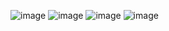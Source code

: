 ![image](https://user-images.githubusercontent.com/40969203/103478332-438e3f00-4e09-11eb-9ba5-e01fbb5485af.png)
![image](https://user-images.githubusercontent.com/40969203/103478339-4ee16a80-4e09-11eb-9821-7ea1d62b1fb6.png)
![image](https://user-images.githubusercontent.com/40969203/103478340-5274f180-4e09-11eb-97d9-85a6daedc714.png)
![image](https://user-images.githubusercontent.com/40969203/103478342-5739a580-4e09-11eb-9ec6-4734fb0a956d.png)

